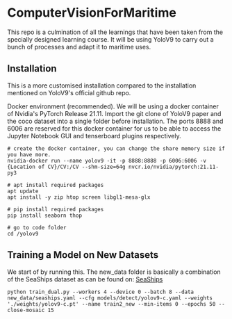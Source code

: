 # ComputerVisionForMaritime
This repo is a culmination of all the learnings that have been taken from the specially designed learning course. It will be using YoloV9 to carry out a bunch of processes and adapt it to maritime uses.


## Installation

This is a more customised installation compared to the installation mentioned on YoloV9's official github repo.

Docker environment (recommended). We will be using a docker container of Nvidia's PyTorch Release 21.11. Import the git clone of YoloV9 paper and the coco dataset into a single folder before installation. The ports 8888 and 6006 are reserved for this docker container for us to be able to access the Jupyter Notebook GUI and tenserboard plugins respectively.

``` shell
# create the docker container, you can change the share memory size if you have more.
nvidia-docker run --name yolov9 -it -p 8888:8888 -p 6006:6006 -v {Location of CV}/CV:/CV --shm-size=64g nvcr.io/nvidia/pytorch:21.11-py3

# apt install required packages
apt update
apt install -y zip htop screen libgl1-mesa-glx

# pip install required packages
pip install seaborn thop

# go to code folder
cd /yolov9
```

## Training a Model on New Datasets
We start of by running this. The new_data folder is basically a combination of the SeaShips dataset as can be found on: [SeaShips](http://www.lmars.whu.edu.cn/prof_web/shaozhenfeng/datasets/SeaShips%287000%29.zip)
``` shell
python train_dual.py --workers 4 --device 0 --batch 8 --data new_data/seaships.yaml --cfg models/detect/yolov9-c.yaml --weights './weights/yolov9-c.pt' --name train2_new --min-items 0 --epochs 50 --close-mosaic 15
```

